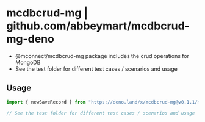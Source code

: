 # mcdbcrud-mg | github.com/abbeymart/mcdbcrud-mg-deno

- @mconnect/mcdbcrud-mg package includes the crud operations for MongoDB
- See the test folder for different test cases / scenarios and usage

## Usage

```ts
import { newSaveRecord } from "https://deno.land/x/mcdbcrud-mg@v0.1.1/mod.ts";

// See the test folder for different test cases / scenarios and usage
```
